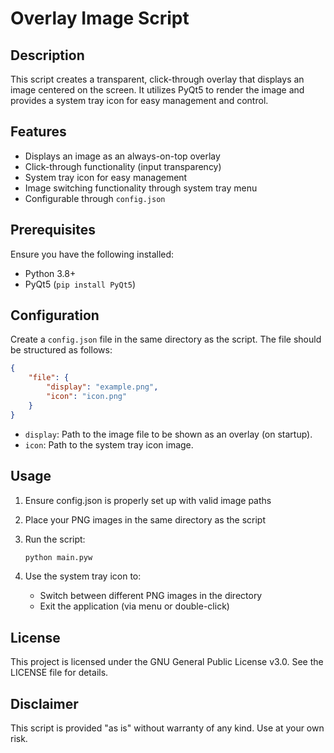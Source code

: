 # Overlay Image Script

## Description

This script creates a transparent, click-through overlay that displays an image centered on the screen. It utilizes PyQt5 to render the image and provides a system tray icon for easy management and control.

## Features

- Displays an image as an always-on-top overlay
- Click-through functionality (input transparency)
- System tray icon for easy management
- Image switching functionality through system tray menu
- Configurable through `config.json`

## Prerequisites

Ensure you have the following installed:

- Python 3.8+
- PyQt5 (`pip install PyQt5`)

## Configuration

Create a `config.json` file in the same directory as the script. The file should be structured as follows:

```json
{
    "file": {
        "display": "example.png",
        "icon": "icon.png"
    }
}
```

- `display`: Path to the image file to be shown as an overlay (on startup).
- `icon`: Path to the system tray icon image.

## Usage

1. Ensure config.json is properly set up with valid image paths
2. Place your PNG images in the same directory as the script
3. Run the script:

   ```sh
   python main.pyw
    ```

4. Use the system tray icon to:
    - Switch between different PNG images in the directory
    - Exit the application (via menu or double-click)

## License

This project is licensed under the GNU General Public License v3.0. See the LICENSE file for details.

## Disclaimer

This script is provided "as is" without warranty of any kind. Use at your own risk.
